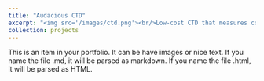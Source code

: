 ```yaml
---
title: "Audacious CTD"
excerpt: "<img src='/images/ctd.png'><br/>Low-cost CTD that measures conductivity, temperature and depth"
collection: projects
---
```


This is an item in your portfolio. It can be have images or nice text. If you name the file .md, it will be parsed as markdown. If you name the file .html, it will be parsed as HTML. 
